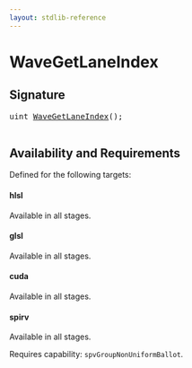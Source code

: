 ```yaml
---
layout: stdlib-reference
---
```


# WaveGetLaneIndex

## Signature 

<pre>
<span class="code_keyword">uint</span> <a href="/stdlib-reference/global-decls/WaveGetLaneIndex">WaveGetLaneIndex</a>();

</pre>

## Availability and Requirements

Defined for the following targets:

#### hlsl
Available in all stages.

#### glsl
Available in all stages.

#### cuda
Available in all stages.

#### spirv
Available in all stages.

Requires capability: `spvGroupNonUniformBallot`.


